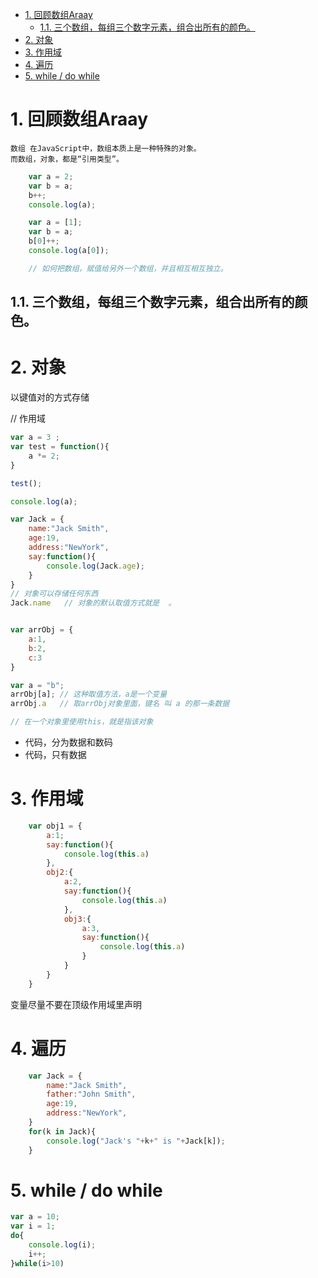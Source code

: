 <!-- TOC -->

- [1. 回顾数组Araay](#1-回顾数组araay)
    - [1.1. 三个数组，每组三个数字元素，组合出所有的颜色。](#11-三个数组每组三个数字元素组合出所有的颜色)
- [2. 对象](#2-对象)
- [3. 作用域](#3-作用域)
- [4. 遍历](#4-遍历)
- [5. while /  do while](#5-while---do-while)

<!-- /TOC -->
# 1. 回顾数组Araay
    
    数组 在JavaScript中，数组本质上是一种特殊的对象。
    而数组，对象，都是“引用类型”。

```js
    var a = 2;
    var b = a;
    b++;
    console.log(a);

    var a = [1];
    var b = a;
    b[0]++;
    console.log(a[0]);

    // 如何把数组，赋值给另外一个数组，并且相互相互独立。
```

## 1.1. 三个数组，每组三个数字元素，组合出所有的颜色。

# 2. 对象

以键值对的方式存储

// 作用域
```js
var a = 3 ;
var test = function(){
    a *= 2;
}

test();

console.log(a);

var Jack = {
    name:"Jack Smith",
    age:19,
    address:"NewYork",
    say:function(){
        console.log(Jack.age);
    }
}
// 对象可以存储任何东西
Jack.name   // 对象的默认取值方式就是  。  


var arrObj = {
    a:1,
    b:2,
    c:3
}

var a = "b";
arrObj[a]; // 这种取值方法，a是一个变量
arrObj.a   // 取arrObj对象里面，键名 叫 a 的那一条数据

// 在一个对象里使用this，就是指该对象
```
*  代码，分为数据和数码
*  代码，只有数据


# 3. 作用域
```js
    var obj1 = {
        a:1;
        say:function(){
            console.log(this.a)
        },
        obj2:{
            a:2,
            say:function(){
                console.log(this.a)
            },
            obj3:{
                a:3,
                say:function(){
                    console.log(this.a)
                }
            }
        }
    }
```

变量尽量不要在顶级作用域里声明




# 4. 遍历


```js
    var Jack = {
        name:"Jack Smith",
        father:"John Smith",
        age:19,
        address:"NewYork",
    }
    for(k in Jack){
        console.log("Jack's "+k+" is "+Jack[k]);
    }
```

# 5. while /  do while

```js
var a = 10;
var i = 1;
do{
    console.log(i);
    i++;
}while(i>10)
```